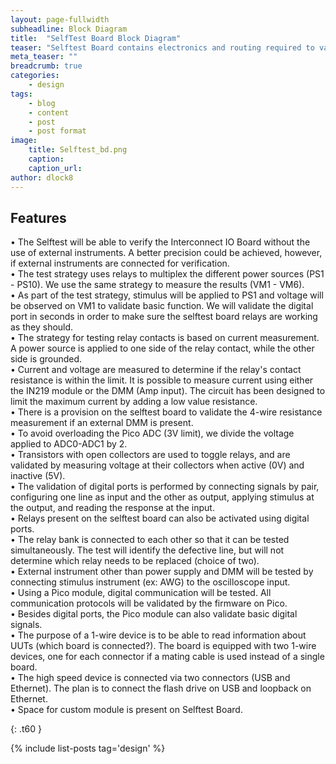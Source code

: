 ```yaml
---
layout: page-fullwidth
subheadline: Block Diagram
title:  "SelfTest Board Block Diagram"
teaser: "Selftest Board contains electronics and routing required to validate the ressources contains on the First TestStation"
meta_teaser: ""
breadcrumb: true
categories:
    - design
tags:
    - blog
    - content
    - post
    - post format
image:
    title: Selftest_bd.png
    caption: 
    caption_url: 
author: dlock8
---
```


## Features

•	 The Selftest will be able to verify the Interconnect IO Board without the use of external instruments. A better precision could be achieved, however, if external instruments are connected for verification. <br>
•	The test strategy uses relays to multiplex the different power sources (PS1 - PS10). We use the same strategy to measure the results (VM1 - VM6).<br>
•	 As part of the test strategy, stimulus will be applied to PS1 and voltage will be observed on VM1 to validate basic function. We will validate the digital port in seconds in order to make sure the selftest board relays are working as they should.<br>
•	 The strategy for testing relay contacts is based on current measurement.  A power source is applied to one side of the relay contact, while the other side is grounded.<br>
•	 Current and voltage are measured to determine if the relay's contact resistance is within the limit. It is possible to measure current using either the IN219 module or the DMM (Amp input). The circuit has been designed to limit the maximum current by adding a low value resistance.<br>
•	 There is a provision on the selftest board to validate the 4-wire resistance measurement if an external DMM is present.<br>
•	 To avoid overloading the Pico ADC (3V limit), we divide the voltage applied to ADC0-ADC1 by 2.<br>
•	 Transistors with open collectors are used to toggle relays, and are validated by measuring voltage at their collectors when active (0V) and inactive (5V).<br>
•	 The validation of digital ports is performed by connecting signals by pair, configuring one line as input and the other as output, applying stimulus at the output, and reading the response at the input.<br>
•	 Relays present on the selftest board can also be activated using digital ports.<br>
•	 The relay bank is connected to each other so that it can be tested simultaneously. The test will identify the defective line, but will not determine which relay needs to be replaced (choice of two).<br>
•	 External instrument other than power supply and DMM will be tested by connecting stimulus instrument (ex: AWG) to the oscilloscope input.<br>
•	 Using a Pico module, digital communication will be tested. All communication protocols will be validated by the firmware on Pico.<br>
•	 Besides digital ports, the Pico module can also validate basic digital signals.<br>
•	 The purpose of a 1-wire device is to be able to read information about UUTs (which board is connected?). The board is equipped with two 1-wire devices, one for each connector if a mating cable is used instead of a single board.<br>
•	 The high speed device is connected via two connectors (USB and Ethernet). The plan is to connect the flash drive on USB and loopback on Ethernet.<br>
•	 Space for custom module is present on Selftest Board.<br>


{: .t60 }

{% include list-posts tag='design' %}




